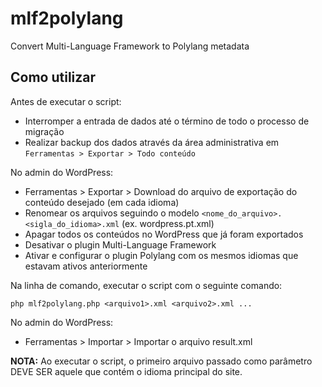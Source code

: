 # mlf2polylang
Convert Multi-Language Framework to Polylang metadata

## Como utilizar

Antes de executar o script:
* Interromper a entrada de dados até o término de todo o processo de migração
* Realizar backup dos dados através da área administrativa em `Ferramentas > Exportar > Todo conteúdo`

No admin do WordPress:
* Ferramentas > Exportar > Download do arquivo de exportação do conteúdo desejado (em cada idioma)
* Renomear os arquivos seguindo o modelo `<nome_do_arquivo>.<sigla_do_idioma>.xml` (ex. wordpress.pt.xml)
* Apagar todos os conteúdos no WordPress que já foram exportados
* Desativar o plugin Multi-Language Framework
* Ativar e configurar o plugin Polylang com os mesmos idiomas que estavam ativos anteriormente

Na linha de comando, executar o script com o seguinte comando:

`php mlf2polylang.php <arquivo1>.xml <arquivo2>.xml ...`

No admin do WordPress:
* Ferramentas > Importar > Importar o arquivo result.xml

__NOTA:__ Ao executar o script, o primeiro arquivo passado como parâmetro DEVE SER aquele que contém o idioma principal do site.